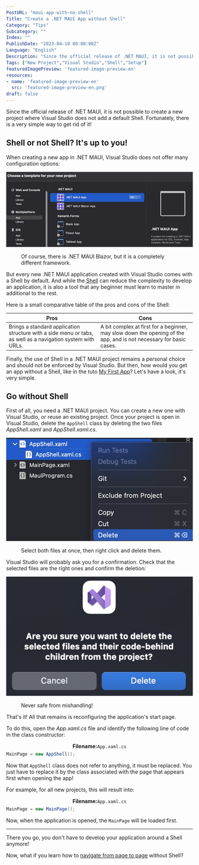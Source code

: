 ```yaml
---
PostURL: "maui-app-with-no-shell"
Title: "Create a .NET MAUI App without Shell"
Category: "Tips"
Subcategory: ""
Index: ""
PublishDate: "2023-04-10 00:00:00Z"
Language: "English"
Description: "Since the official release of .NET MAUI, it is not possible to create a new project where Visual Studio does not add a default Shell. Fortunately, there is a very simple way to get rid of it!"
Tags: ["New Project","Visual Studio","Shell","Setup"]
featuredImagePreview: 'featured-image-preview-en'
resources:
- name: 'featured-image-preview-en'
  src: 'featured-image-preview-en.png'
draft: false
---
```


<!--more-->

Since the official release of .NET MAUI, it is not possible to create a new project where Visual Studio does not add a default Shell. Fortunately, there is a very simple way to get rid of it!

## Shell or not Shell? It's up to you!
When creating a new app in .NET MAUI, Visual Studio does not offer many configuration options:

<p align="center"><img max-width="100%" max-height="100%" src="./images/8DE963CF3E788C1B2A7E310158115638.jpg" /></p>
<figure><figcaption class="image-caption">Of course, there is .NET MAUI Blazor, but it is a completely different framework.</figcaption></figure>



But every new .NET MAUI application created with Visual Studio comes with a Shell by default. And while the [Shell](https://learn.microsoft.com/en-us/dotnet/maui/fundamentals/shell/?view=net-maui-7.0) can reduce the complexity to develop an application, it is also a tool that any beginner must learn to master in additional to the rest.

Here is a small comparative table of the pros and cons of the Shell:


| Pros | Cons | 
| --- | --- |
| Brings a standard application structure with a side menu or tabs, as well as a navigation system with URLs. | A bit complex at first for a beginner, may slow down the opening of the app, and is not necessary for basic cases. | 


Finally, the use of Shell in a .NET MAUI project remains a personal choice and should not be enforced by Visual Studio. But then, how would you get an app without a Shell, like in the tuto <a href="../../tutos/my-first-app/">My First App</a>? Let's have a look, it's very simple.

## Go without Shell
First of all, you need a .NET MAUI project. You can create a new one with Visual Studio, or reuse an existing project. Once your project is open in Visual Studio, delete the `AppShell` class by deleting the two files *AppShell.xaml* and *AppShell.xaml.cs*.

<p align="center"><img max-width="100%" max-height="100%" src="./images/AF02CF0EE2C102C58AFE378D49B8F735.jpg" /></p>
<figure><figcaption class="image-caption">Select both files at once, then right click and delete them.</figcaption></figure>



Visual Studio will probably ask you for a confirmation. Check that the selected files are the right ones and confirm the deletion:

<p align="center"><img max-width="100%" max-height="100%" src="./images/93F145BEEAD8A3CC6667ACC0918CC53C.jpg" /></p>
<figure><figcaption class="image-caption">Never safe from mishandling!</figcaption></figure>



That's it! All that remains is reconfiguring the application's start page.

To do this, open the *App.xaml.cs* file and identify the following line of code in the class constructor:

<p align="center" style="margin-bottom:-10px"><strong>Filename:</strong><code>App.xaml.cs</code></p>

```csharp
MainPage = new AppShell();
```


Now that `AppShell` class does not refer to anything, it must be replaced. You just have to replace it by the class associated with the page that appears first when opening the app!

For example, for all new projects, this will result into:

<p align="center" style="margin-bottom:-10px"><strong>Filename:</strong><code>App.xaml.cs</code></p>

```csharp
MainPage = new MainPage();
```


Now, when the application is opened, the `MainPage` will be loaded first.

___
There you go, you don't have to develop your application around a Shell anymore!

Now, what if you learn how to <a href="../../tutos/my-first-app/5-navigate-to-a-new-page">navigate from page to page</a> without Shell?

